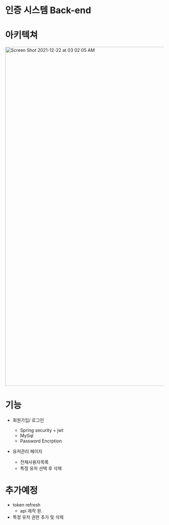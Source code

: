 # 인증 시스템 Back-end
# 아키텍쳐
<img width="1077" alt="Screen Shot 2021-12-22 at 03 02 05 AM" src="https://user-images.githubusercontent.com/62296097/146977427-377d6044-7a17-4cfe-a7db-29d3f5e60d56.png">

# 기능
* 회원가입/ 로그인
  - Spring security + jwt
  - MySql
  - Password Encrption

* 유저관리 페이지
  - 전체사용자목록
  - 특정 유저 선택 후 삭제





# 추가예정
* token refresh 
  - api 제작 완.
* 특정 유저 권한 추가 및 삭제
